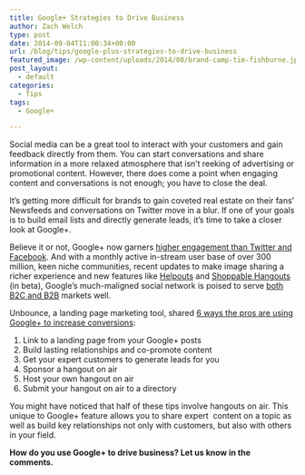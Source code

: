 ```yaml
---
title: Google+ Strategies to Drive Business
author: Zach Welch
type: post
date: 2014-09-04T11:00:34+00:00
url: /blog/tips/google-plus-strategies-to-drive-business
featured_image: /wp-content/uploads/2014/08/brand-camp-tim-fishburne.jpg
post_layout:
  - default
categories:
  - Tips
tags:
  - Google+

---
```

Social media can be a great tool to interact with your customers and gain feedback directly from them. You can start conversations and share information in a more relaxed atmosphere that isn’t reeking of advertising or promotional content. However, there does come a point when engaging content and conversations is not enough; you have to close the deal.

It’s getting more difficult for brands to gain coveted real estate on their fans’ Newsfeeds and conversations on Twitter move in a blur. If one of your goals is to build email lists and directly generate leads, it’s time to take a closer look at Google+.

Believe it or not, Google+ now garners [higher engagement than Twitter and Facebook][1]. And with a monthly active in-stream user base of over 300 million, keen niche communities, recent updates to make image sharing a richer experience and new features like [Helpouts][2] and [Shoppable Hangouts][3] (in beta), Google’s much-maligned social network is poised to serve [both B2C and B2B][4] markets well.

Unbounce, a landing page marketing tool, shared [6 ways the pros are using Google+ to increase conversions][5]:

  1. Link to a landing page from your Google+ posts
  2. Build lasting relationships and co-promote content
  3. Get your expert customers to generate leads for you
  4. Sponsor a hangout on air
  5. Host your own hangout on air
  6. Submit your hangout on air to a directory

You might have noticed that half of these tips involve hangouts on air. This unique to Google+ feature allows you to share expert  content on a topic as well as build key relationships not only with customers, but also with others in your field.

**How do you use Google+ to drive business? Let us know in the comments.**

 [1]: http://www.prdaily.com/Main/Articles/16448.aspx
 [2]: https://helpouts.google.com/
 [3]: https://plus.google.com/u/0/+RonnieBincer/posts/4h87hdEa3bm
 [4]: https://smarttollfreenumber.com/guide-google-plus-b2b-marketing
 [5]: http://unbounce.com/social-media/google-pro-tips-to-drive-conversions/